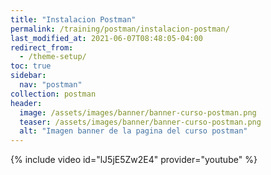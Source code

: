 ```yaml
---
title: "Instalacion Postman"
permalink: /training/postman/instalacion-postman/
last_modified_at: 2021-06-07T08:48:05-04:00
redirect_from:
  - /theme-setup/
toc: true
sidebar:
  nav: "postman"
collection: postman
header:
  image: /assets/images/banner/banner-curso-postman.png
  teaser: /assets/images/banner/banner-curso-postman.png
  alt: "Imagen banner de la pagina del curso postman"
---
```


{% include video id="lJ5jE5Zw2E4" provider="youtube" %}
